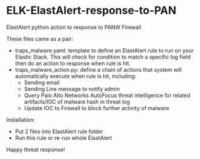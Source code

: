 # ELK-ElastAlert-response-to-PAN
ElastAlert python action to response to PANW Firewall

These files came as a pair:
- traps_malware.yaml: template to define an ElastAlert rule to run on your Elastic Stack. This will check for condition to match a specific log field then do an action to response when rule is hit.
- traps_malware_action.py: define a chain of actions that system will automatically execute when rule is hit, including:
  + Sending email
  + Sending Line message to notify admin
  + Query Palo Alto Networks AutoFocus threat intelligence for related artifacts/IOC of malware hash in threat log
  + Update IOC to Firewall to block further activity of malware
  

Installation:
- Put 2 files into ElastAlert rule folder
- Run this rule  or re-run whole ElastAlert

Happy threat response!
